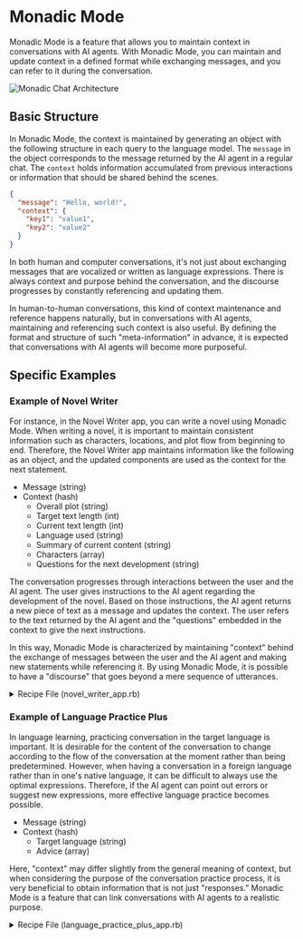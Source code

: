 # Monadic Mode

Monadic Mode is a feature that allows you to maintain context in conversations with AI agents. With Monadic Mode, you can maintain and update context in a defined format while exchanging messages, and you can refer to it during the conversation.

![Monadic Chat Architecture](../assets/images/monadic-messaging.svg ':size=200')

## Basic Structure

In Monadic Mode, the context is maintained by generating an object with the following structure in each query to the language model. The `message` in the object corresponds to the message returned by the AI agent in a regular chat. The `context` holds information accumulated from previous interactions or information that should be shared behind the scenes.

```json
{
  "message": "Hello, world!",
  "context": {
    "key1": "value1",
    "key2": "value2"
  }
}
```

In both human and computer conversations, it's not just about exchanging messages that are vocalized or written as language expressions. There is always context and purpose behind the conversation, and the discourse progresses by constantly referencing and updating them.

In human-to-human conversations, this kind of context maintenance and reference happens naturally, but in conversations with AI agents, maintaining and referencing such context is also useful. By defining the format and structure of such "meta-information" in advance, it is expected that conversations with AI agents will become more purposeful.

## Specific Examples

### Example of Novel Writer

For instance, in the Novel Writer app, you can write a novel using Monadic Mode. When writing a novel, it is important to maintain consistent information such as characters, locations, and plot flow from beginning to end. Therefore, the Novel Writer app maintains information like the following as an object, and the updated components are used as the context for the next statement.

- Message (string)
- Context (hash)
  - Overall plot (string)
  - Target text length (int)
  - Current text length (int)
  - Language used (string)
  - Summary of current content (string)
  - Characters (array)
  - Questions for the next development (string)

The conversation progresses through interactions between the user and the AI agent. The user gives instructions to the AI agent regarding the development of the novel. Based on those instructions, the AI agent returns a new piece of text as a message and updates the context. The user refers to the text returned by the AI agent and the "questions" embedded in the context to give the next instructions.

In this way, Monadic Mode is characterized by maintaining "context" behind the exchange of messages between the user and the AI agent and making new statements while referencing it. By using Monadic Mode, it is possible to have a "discourse" that goes beyond a mere sequence of utterances.

<details>
<summary>Recipe File (novel_writer_app.rb)</summary>

![novel_writer_app.rb](https://raw.githubusercontent.com/yohasebe/monadic-chat/refs/heads/nightly/docker/services/ruby/apps/novel_writer/novel_writer_app.rb ':include :type=code')

</details>

### Example of Language Practice Plus

In language learning, practicing conversation in the target language is important. It is desirable for the content of the conversation to change according to the flow of the conversation at the moment rather than being predetermined. However, when having a conversation in a foreign language rather than in one's native language, it can be difficult to always use the optimal expressions. Therefore, if the AI agent can point out errors or suggest new expressions, more effective language practice becomes possible.

- Message (string)
- Context (hash)
  - Target language (string)
  - Advice (array)

Here, "context" may differ slightly from the general meaning of context, but when considering the purpose of the conversation practice process, it is very beneficial to obtain information that is not just "responses." Monadic Mode is a feature that can link conversations with AI agents to a realistic purpose.

<details>
<summary>Recipe File (language_practice_plus_app.rb)</summary>

![language_practice_plus_app.rb](https://raw.githubusercontent.com/yohasebe/monadic-chat/refs/heads/nightly/docker/services/ruby/apps/language_practice_plus/language_practice_plus_app.rb ':include :type=code')

</details>
